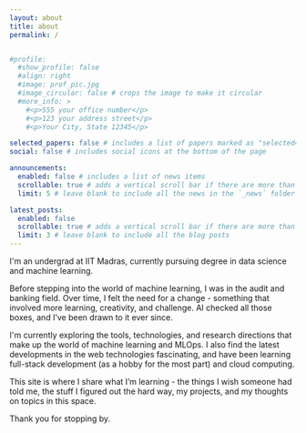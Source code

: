 ```yaml
---
layout: about
title: about
permalink: /


#profile:
  #show_profile: false
  #align: right
  #image: prof_pic.jpg
  #image_circular: false # crops the image to make it circular
  #more_info: >
    #<p>555 your office number</p>
    #<p>123 your address street</p>
    #<p>Your City, State 12345</p>

selected_papers: false # includes a list of papers marked as "selected={true}"
social: false # includes social icons at the bottom of the page

announcements:
  enabled: false # includes a list of news items
  scrollable: true # adds a vertical scroll bar if there are more than 3 news items
  limit: 5 # leave blank to include all the news in the `_news` folder

latest_posts:
  enabled: false
  scrollable: true # adds a vertical scroll bar if there are more than 3 new posts items
  limit: 3 # leave blank to include all the blog posts
---
```


I'm an undergrad at IIT Madras, currently pursuing degree in data science and machine learning.

Before stepping into the world of machine learning, I was in the audit and banking field. Over time, I felt the need for a change - something that involved more learning, creativity, and challenge. AI checked all those boxes, and I’ve been drawn to it ever since.

I'm currently exploring the tools, technologies, and research directions that make up the world of machine learning and MLOps. I also find the latest developments in the web technologies fascinating, and have been learning full-stack development (as a hobby for the most part) and cloud computing.

This site is where I share what I’m learning - the things I wish someone had told me, the stuff I figured out the hard way, my projects, and my thoughts on topics in this space.

Thank you for stopping by.
